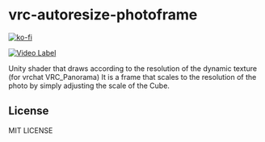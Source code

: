 # vrc-autoresize-photoframe

[![ko-fi](https://www.ko-fi.com/img/githubbutton_sm.svg)](https://ko-fi.com/B0B632CIF)

[![Video Label](http://img.youtube.com/vi/NIv3Xywsbc4/0.jpg)](https://youtu.be/NIv3Xywsbc4?t=0s)

Unity shader that draws according to the resolution of the dynamic texture (for vrchat VRC_Panorama)
It is a frame that scales to the resolution of the photo by simply adjusting the scale of the Cube.

## License
MIT LICENSE
